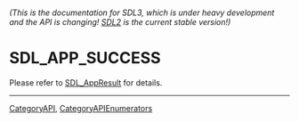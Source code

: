 ###### (This is the documentation for SDL3, which is under heavy development and the API is changing! [SDL2](https://wiki.libsdl.org/SDL2/) is the current stable version!)
# SDL_APP_SUCCESS

Please refer to [SDL_AppResult](SDL_AppResult) for details.

----
[CategoryAPI](CategoryAPI), [CategoryAPIEnumerators](CategoryAPIEnumerators)

